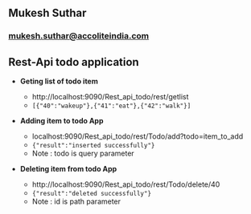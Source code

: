 ## Mukesh Suthar 
### mukesh.suthar@accoliteindia.com


## Rest-Api todo application 


- **Geting list of todo item**
  - http://localhost:9090/Rest_api_todo/rest/getlist
  - ```[{"40":"wakeup"},{"41":"eat"},{"42":"walk"}]```



- **Adding item to todo App**
  - localhost:9090/Rest_api_todo/rest/Todo/add?todo=item_to_add
  - ```{"result":"inserted successfully"}```
  - Note : todo is query parameter


- **Deleting item from todo App**
  - http://localhost:9090/Rest_api_todo/rest/Todo/delete/40
  - ```{"result":"deleted successfully"}```
  - Note : id is path parameter
